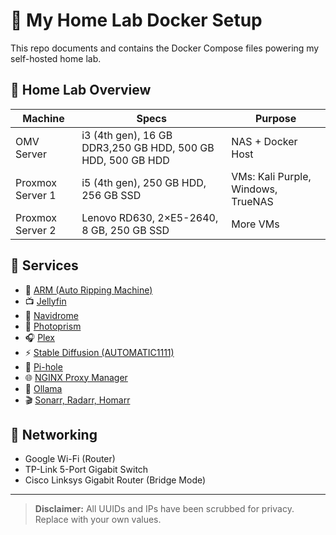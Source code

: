 # 🧪 My Home Lab Docker Setup

This repo documents and contains the Docker Compose files powering my self-hosted home lab.

## 🔧 Home Lab Overview

| Machine        | Specs                                  | Purpose |
|----------------|-----------------------------------------|---------|
| OMV Server     | i3 (4th gen), 16 GB DDR3,250 GB HDD, 500 GB HDD, 500 GB HDD| NAS + Docker Host |
| Proxmox Server 1 | i5 (4th gen), 250 GB HDD, 256 GB SSD | VMs: Kali Purple, Windows, TrueNAS |
| Proxmox Server 2 | Lenovo RD630, 2×E5-2640, 8 GB, 250 GB SSD | More VMs |

## 🧩 Services

- 📀 [ARM (Auto Ripping Machine)](docker-compose/arm.yml)
- 📺 [Jellyfin](docker-compose/jellyfin.yml)
- 🎵 [Navidrome](docker-compose/navidrome.yml)
- 📸 [Photoprism](docker-compose/photoprism.yml)
- 🎧 [Plex](docker-compose/plex.yml)
- ⚡ [Stable Diffusion (AUTOMATIC1111)](docker-compose/stable-diffusion.yml)
- 📡 [Pi-hole](docker-compose/pihole.yml)
- 🌐 [NGINX Proxy Manager](docker-compose/nginx-proxy.yml)
- 🧠 [Ollama](docker-compose/ollama.yml)
- 🎬 [Sonarr, Radarr, Homarr](docker-compose/arr-stack.yml)

## 🧰 Networking

- Google Wi-Fi (Router)
- TP-Link 5-Port Gigabit Switch
- Cisco Linksys Gigabit Router (Bridge Mode)

---

> **Disclaimer:** All UUIDs and IPs have been scrubbed for privacy. Replace with your own values.

